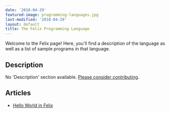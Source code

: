 ```yaml
---
date: '2018-04-29'
featured-image: programming-languages.jpg
last-modified: '2018-04-29'
layout: default
title: The Felix Programming Language
---
```


Welcome to the Felix page! Here, you'll find a description of the language as well as a list of sample programs in that language.

## Description

No 'Description' section available. [Please consider contributing](https://github.com/TheRenegadeCoder/sample-programs-website).

## Articles

- [Hello World in Felix](https://sampleprograms.io/projects/hello-world/felix)
